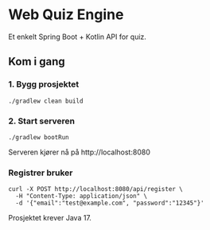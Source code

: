 # Web Quiz Engine

Et enkelt Spring Boot + Kotlin API for quiz.

## Kom i gang

### 1. Bygg prosjektet

    ./gradlew clean build

### 2. Start serveren
    ./gradlew bootRun

Serveren kjører nå på http://localhost:8080
### Registrer bruker

    curl -X POST http://localhost:8080/api/register \
      -H "Content-Type: application/json" \
      -d '{"email":"test@example.com", "password":"12345"}'

Prosjektet krever Java 17.
